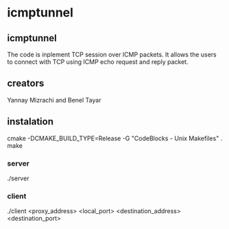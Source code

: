 # icmptunnel
## icmptunnel
The code is inplement TCP session over ICMP packets.
It allows the users to connect with TCP using ICMP echo request and reply packet.
## creators
Yannay Mizrachi and Benel Tayar
## instalation
cmake -DCMAKE_BUILD_TYPE=Release -G "CodeBlocks - Unix Makefiles" .
make
### server
./server
### client
./client <proxy_address> <local_port> <destination_address> <destination_port>

